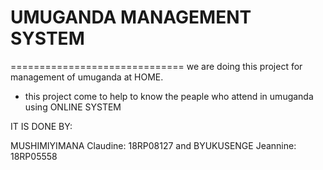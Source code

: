 # UMUGANDA MANAGEMENT SYSTEM
==============================
we are doing this project for management of umuganda at HOME.

* this project come to help to know the peaple who attend in umuganda using ONLINE SYSTEM

IT IS DONE BY:

MUSHIMIYIMANA Claudine: 18RP08127
        and
BYUKUSENGE Jeannine: 18RP05558
 
